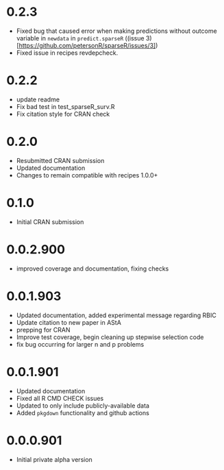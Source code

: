 # 0.2.3

- Fixed bug that caused error when making predictions 
  without outcome variable in `newdata` in `predict.sparseR`
  ((issue 3)[https://github.com/petersonR/sparseR/issues/3])
- Fixed issue in recipes revdepcheck. 

# 0.2.2

- update readme
- Fix bad test in test_sparseR_surv.R
- Fix citation style for CRAN check

# 0.2.0

- Resubmitted CRAN submission
- Updated documentation
- Changes to remain compatible with recipes 1.0.0+

# 0.1.0

- Initial CRAN submission

# 0.0.2.900

- improved coverage and documentation, fixing checks 

# 0.0.1.903

- Updated documentation, added experimental message regarding RBIC
- Update citation to new paper in AStA
- prepping for CRAN
- Improve test coverage, begin cleaning up stepwise selection code
- fix bug occurring for larger n and p problems

# 0.0.1.901

- Updated documentation
- Fixed all R CMD CHECK issues
- Updated to only include publicly-available data
- Added `pkgdown` functionality and github actions

# 0.0.0.901

- Initial private alpha version
